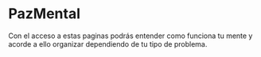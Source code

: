 # PazMental
Con el acceso a estas paginas podrás entender como funciona tu mente y acorde a ello organizar dependiendo de tu tipo de problema.
